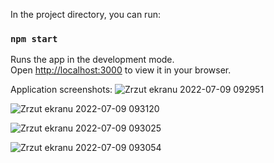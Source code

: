 In the project directory, you can run:

### `npm start`

Runs the app in the development mode.\
Open [http://localhost:3000](http://localhost:3000) to view it in your browser.


Application screenshots: 
![Zrzut ekranu 2022-07-09 092951](https://user-images.githubusercontent.com/92208474/189515588-5a825b86-d7e7-49b7-b1c0-d2dc0dc4dd66.jpg)

![Zrzut ekranu 2022-07-09 093120](https://user-images.githubusercontent.com/92208474/189515592-b4c64720-562b-42d0-9f01-05230a8e5672.jpg)

![Zrzut ekranu 2022-07-09 093025](https://user-images.githubusercontent.com/92208474/189515596-7b4470ef-901a-4495-bf22-40bdf8b9b19b.jpg)

![Zrzut ekranu 2022-07-09 093054](https://user-images.githubusercontent.com/92208474/189515598-624812bb-7de4-4c98-9099-a70a1a85c159.jpg)

